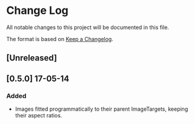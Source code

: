 # Change Log
All notable changes to this project will be documented in this file.

The format is based on [Keep a Changelog](http://keepachangelog.com/).

## [Unreleased]

## [0.5.0] 17-05-14
### Added
- Images fitted programmatically to their parent ImageTargets, keeping their aspect ratios.


